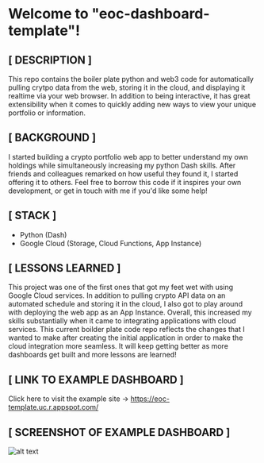 # Welcome to "eoc-dashboard-template"!

## [ DESCRIPTION ]
This repo contains the boiler plate python and web3 code for automatically pulling crytpo data from the web, storing it in the cloud, and displaying it realtime via your web browser. In addition to being interactive, it has great extensibility when it comes to quickly adding new ways to view your unique portfolio or information.

## [ BACKGROUND ]
I started building a crypto portfolio web app to better understand my own holdings while simultaneously increasing my python Dash skills. After friends and colleagues remarked on how useful they found it, I started offering it to others. Feel free to borrow this code if it inspires your own development, or get in touch with me if you'd like some help!

## [ STACK ]
- Python (Dash)
- Google Cloud (Storage, Cloud Functions, App Instance)

## [ LESSONS LEARNED ]
This project was one of the first ones that got my feet wet with using Google Cloud services. In addition to pulling crypto API data on an automated schedule and storing it in the cloud, I also got to play around with deploying the web app as an App Instance. Overall, this increased my skills substantially when it came to integrating applications with cloud services. This current boilder plate code repo reflects the changes that I wanted to make after creating the initial application in order to make the cloud integration more seamless. It will keep getting better as more dashboards get built and more lessons are learned!

## [ LINK TO EXAMPLE DASHBOARD ]
Click here to visit the example site ->  https://eoc-template.uc.r.appspot.com/

## [ SCREENSHOT OF EXAMPLE DASHBOARD ]
![alt text](https://github.com/energy-on-chain/eoc-python-dashboard/blob/main/eoc-dash-template-screenshot.png?raw=true)
